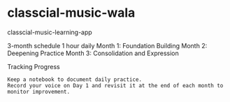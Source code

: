 # classcial-music-wala
classcial-music-learning-app

3-month schedule 1 hour daily
Month 1: Foundation Building
Month 2: Deepening Practice
Month 3: Consolidation and Expression

Tracking Progress

    Keep a notebook to document daily practice.
    Record your voice on Day 1 and revisit it at the end of each month to monitor improvement.
